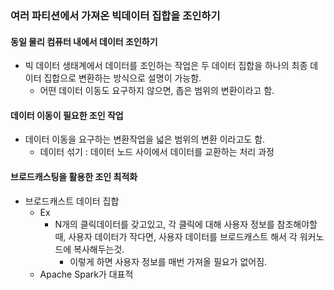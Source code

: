 ### 여러 파티션에서 가져온 빅데이터 집합을 조인하기
#### 동일 물리 컴퓨터 내에서 데이터 조인하기
* 빅 데이터 생태계에서 데이터를 조인하는 작업은 두 데이터 집합을 하나의 최종 데이터 집합으로 변환하는 방식으로 설명이 가능함.
  * 어떤 데이터 이동도 요구하지 않으면, 좁은 범위의 변환이라고 함.
#### 데이터 이동이 필요한 조인 작업
* 데이터 이동을 요구하는 변환작업을 넓은 범위의 변환 이라고도 함.
  * 데이터 섞기 : 데이터 노드 사이에서 데이터를 교환하는 처리 과정
#### 브로드캐스팅을 활용한 조인 최적화
* 브로드캐스트 데이터 집합
  * Ex
    * N개의 클릭데이터를 갖고있고, 각 클릭에 대해 사용자 정보를 참조해야할때, 사용자 데이터가 작다면, 사용자 데이터를 브로드캐스트 해서 각 워커노드에 복사해두는것.
      * 이렇게 하면 사용자 정보를 매번 가져올 필요가 없어짐.
  * Apache Spark가 대표적
